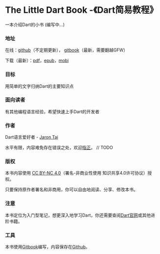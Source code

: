 # The Little Dart Book -《Dart简易教程》

一本介绍Dart的小书 \(编写中...\)

### 地址

在线：[github](https://jarontai.github.io/the-little-dart-book/)（不定期更新）， [gitbook](https://www.gitbook.com/read/book/jarontai/the-little-dart-book)（最新，需要翻越GFW）

下载（最新）：[pdf](https://www.gitbook.com/download/pdf/book/jarontai/the-little-dart-book)，[epub](https://www.gitbook.com/download/epub/book/jarontai/the-little-dart-book)，[mobi](https://www.gitbook.com/download/mobi/book/jarontai/the-little-dart-book)

### 目标

用简单的文字归纳Dart的主要知识点

### 面向读者

有其他编程语言经验，希望快速上手Dart的开发者

### 作者

Dart语言爱好者 - [Jaron Tai](https://github.com/jarontai)

水平有限，内容难免存在错误之处，欢迎[指正](https://github.com/jarontai/the-little-dart-book/issues/new)。 // TODO

### 版权

本书内容使用 [CC BY-NC 4.0](http://creativecommons.org/licenses/by-nc/4.0/)（署名-非商业性使用 知识共享4.0许可协议）授权。

只要保持原作者署名和非商用，你可以自由地阅读、分享、修改本书。

### 注意

本书定位为入门型笔记，想更深入地学习Dart，你还需要查阅[Dart官网](https://www.dartlang.org/)或其他进阶书籍。

### 工具

本书使用[Gitbook](https://www.gitbook.com/)编写，内容保存在[Github](https://github.com/jarontai/the-little-dart-book)。

